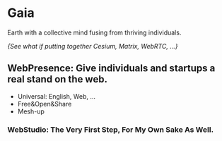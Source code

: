 # Gaia
Earth with a collective mind fusing from thriving individuals.


*{See what if putting together Cesium, Matrix, WebRTC, ...}*

## WebPresence: Give individuals and startups a real stand on the web.
* Universal: English, Web, ...
* Free&Open&Share
* Mesh-up

### WebStudio: The Very First Step, For My Own Sake As Well.
